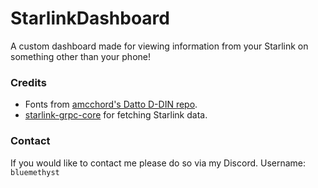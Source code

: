 # StarlinkDashboard

A custom dashboard made for viewing information from your Starlink on something other than your phone!

### Credits

-   Fonts from [amcchord's Datto D-DIN repo](https://github.com/amcchord/datto-d-din).
-   [starlink-grpc-core](https://github.com/sparky8512/starlink-grpc-tools) for fetching Starlink data.

### Contact

If you would like to contact me please do so via my Discord. Username: `bluemethyst`
